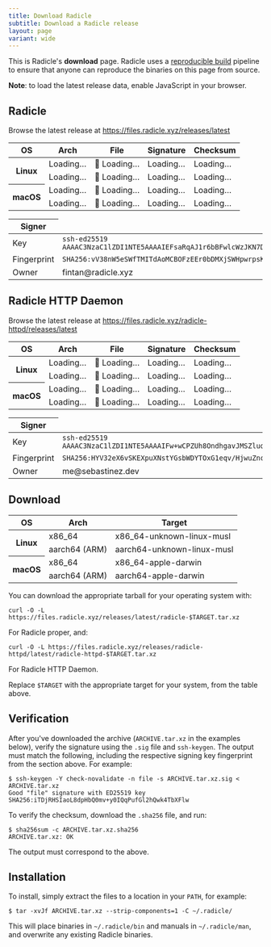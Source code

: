 ```yaml
---
title: Download Radicle
subtitle: Download a Radicle release
layout: page
variant: wide
---
```

This is Radicle's <strong class="highlight">download</strong> page.
Radicle uses a [reproducible build][rb] pipeline to ensure that anyone can
reproduce the binaries on this page from source.

[rb]: https://reproducible-builds.org/

<noscript>
  <p class="notice">
    <strong>Note</strong>: to load the latest release data, enable JavaScript in your browser.
  </p>
</noscript>

<p id="radicle-release-header" class="loading">
  <span class="release-loader"></span>
  <span>
    <h2 id="radicle-release-name">Radicle</h2>
    <p id="radicle-release-info"><!-- Dynamic --></p>
  </span>
</p>

<noscript>
  <p>
    Browse the latest release at
    <a href="https://files.radicle.xyz/releases/latest">https://files.radicle.xyz/releases/latest</a>
  </p>
</noscript>

<table class="hidden loading" id="radicle-releases">
  <thead>
    <th scope="col">OS</th>
    <th scope="col" class="desktop">Arch</th>
    <th scope="col">File</th>
    <th scope="col">Signature</th>
    <th scope="col">Checksum</th>
  </thead>
  <tr data-release-arch="x86_64" data-release-binary="unknown-linux-musl">
    <th scope="row" rowspan="2">Linux</th>
    <td class="release-arch desktop">Loading…</td>
    <td>💾 <a class="release-url">Loading…</a></td>
    <td><a class="release-sig">Loading…</a></td>
    <td><a class="release-checksum">Loading…</a></td>
  </tr>
  <tr data-release-arch="aarch64" data-release-binary="unknown-linux-musl">
    <td class="release-arch desktop">Loading…</td>
    <td>💾 <a class="release-url">Loading…</a></td>
    <td><a class="release-sig">Loading…</a></td>
    <td><a class="release-checksum">Loading…</a></td>
  </tr>
  <tr data-release-arch="x86_64" data-release-binary="apple-darwin">
    <th scope="row" rowspan="2">macOS</th>
    <td class="release-arch desktop">Loading…</td>
    <td>💾 <a class="release-url">Loading…</a></td>
    <td><a class="release-sig">Loading…</a></td>
    <td><a class="release-checksum">Loading…</a></td>
  </tr>
  <tr data-release-arch="aarch64" data-release-binary="apple-darwin">
    <td class="release-arch desktop">Loading…</td>
    <td>💾 <a class="release-url">Loading…</a></td>
    <td><a class="release-sig">Loading…</a></td>
    <td><a class="release-checksum">Loading…</a></td>
  </tr>
</table>

<table>
  <thead><th>Signer</th></thead>
  <tr><td>Key</td><td><code>ssh-ed25519 AAAAC3NzaC1lZDI1NTE5AAAAIEFsaRqAJ1r6bBFwlcWzJKN7DdjItQDumCNc0wqw6Dvk</code></td></tr>
  <tr><td>Fingerprint</td><td><code>SHA256:vV38nW5eSWfTMITdAoMCBOFzEEr0bDMXjSWHpwrpsKY</code></td></tr>
  <tr><td>Owner</td><td>fintan@radicle.xyz</td></tr>
</table>

<p id="radicle-httpd-release-header" class="loading">
  <span class="release-loader"></span>
  <span>
    <h2 id="radicle-httpd-release-name">Radicle HTTP Daemon</h2>
    <p id="radicle-httpd-release-info"><!-- Dynamic --></p>
  </span>
</p>

<noscript>
  <p>
    Browse the latest release at
    <a href="https://files.radicle.xyz/releases/radicle-httpd/latest">https://files.radicle.xyz/radicle-httpd/releases/latest</a>
  </p>
</noscript>

<table class="hidden loading" id="radicle-httpd-releases">
  <thead>
    <th scope="col">OS</th>
    <th scope="col" class="desktop">Arch</th>
    <th scope="col">File</th>
    <th scope="col">Signature</th>
    <th scope="col">Checksum</th>
  </thead>
  <tr data-release-arch="x86_64" data-release-binary="unknown-linux-musl">
    <th scope="row" rowspan="2">Linux</th>
    <td class="release-arch desktop">Loading…</td>
    <td>💾 <a class="release-url">Loading…</a></td>
    <td><a class="release-sig">Loading…</a></td>
    <td><a class="release-checksum">Loading…</a></td>
  </tr>
  <tr data-release-arch="aarch64" data-release-binary="unknown-linux-musl">
    <td class="release-arch desktop">Loading…</td>
    <td>💾 <a class="release-url">Loading…</a></td>
    <td><a class="release-sig">Loading…</a></td>
    <td><a class="release-checksum">Loading…</a></td>
  </tr>
  <tr data-release-arch="x86_64" data-release-binary="apple-darwin">
    <th scope="row" rowspan="2">macOS</th>
    <td class="release-arch desktop">Loading…</td>
    <td>💾 <a class="release-url">Loading…</a></td>
    <td><a class="release-sig">Loading…</a></td>
    <td><a class="release-checksum">Loading…</a></td>
  </tr>
  <tr data-release-arch="aarch64" data-release-binary="apple-darwin">
    <td class="release-arch desktop">Loading…</td>
    <td>💾 <a class="release-url">Loading…</a></td>
    <td><a class="release-sig">Loading…</a></td>
    <td><a class="release-checksum">Loading…</a></td>
  </tr>
</table>

<table>
  <thead><th>Signer</th></thead>
  <tr><td>Key</td><td><code>ssh-ed25519 AAAAC3NzaC1lZDI1NTE5AAAAIFw+wCPZUh8OndhgavJMSZluorVvzJjz22PH81XrkvIu</code></td></tr>
  <tr><td>Fingerprint</td><td><code>SHA256:HYV32eX6vSKEXpuXNstYGsbWDYTOxG1eqv/HjwuZnck</code></td></tr>
  <tr><td>Owner</td><td>me@sebastinez.dev</td></tr>
</table>

## Download

<table>
  <thead>
    <th scope="col">OS</th>
    <th scope="col">Arch</th>
    <th scope="col">Target</th>
  </thead>
  <tr data-release-arch="x86_64" data-release-binary="unknown-linux-musl">
    <th scope="row" rowspan="2">Linux</th>
    <td>x86_64</td>
    <td>x86_64-unknown-linux-musl</td>
  </tr>
  <tr data-release-arch="aarch64" data-release-binary="unknown-linux-musl">
    <td>aarch64 (ARM)</td>
    <td>aarch64-unknown-linux-musl</td>
  </tr>
  <tr data-release-arch="x86_64" data-release-binary="apple-darwin">
    <th scope="row" rowspan="2">macOS</th>
    <td>x86_64</td>
    <td>x86_64-apple-darwin</td>
  </tr>
  <tr data-release-arch="aarch64" data-release-binary="apple-darwin">
    <td>aarch64 (ARM)</td>
    <td>aarch64-apple-darwin</td>
  </tr>
</table>

You can download the appropriate tarball for your operating system with:

    curl -O -L https://files.radicle.xyz/releases/latest/radicle-$TARGET.tar.xz

For Radicle proper, and:

    curl -O -L https://files.radicle.xyz/releases/radicle-httpd/latest/radicle-httpd-$TARGET.tar.xz

For Radicle HTTP Daemon.

Replace `$TARGET` with the appropriate target for your system, from the table
above.

## Verification

After you've downloaded the archive (`ARCHIVE.tar.xz` in the examples below),
verify the signature using the `.sig` file and `ssh-keygen`. The output must
match the following, including the respective signing key fingerprint from
the section above. For example:

    $ ssh-keygen -Y check-novalidate -n file -s ARCHIVE.tar.xz.sig < ARCHIVE.tar.xz
    Good "file" signature with ED25519 key SHA256:iTDjRHSIaoL8dpHbQ0mv+y0IQqPufGl2hQwk4TbXFlw

To verify the checksum, download the `.sha256` file, and run:

    $ sha256sum -c ARCHIVE.tar.xz.sha256
    ARCHIVE.tar.xz: OK

The output must correspond to the above.

## Installation

To install, simply extract the files to a location in your `PATH`, for example:

    $ tar -xvJf ARCHIVE.tar.xz --strip-components=1 -C ~/.radicle/

This will place binaries in `~/.radicle/bin` and manuals in `~/.radicle/man`,
and overwrite any existing Radicle binaries.

<script>
  getRelease("Radicle", "https://files.radicle.xyz/releases/latest", "radicle");
  getRelease("Radicle HTTP Daemon", "https://files.radicle.xyz/releases/radicle-httpd/latest", "radicle-httpd");

  function getRelease(name, urlBase, releaseId) {
      const releases = document.getElementById(`${releaseId}-releases`);
      releases.classList.remove("hidden");

      fetch(`${urlBase}/${releaseId}.json`)
        .then(res => res.json())
        .then(data => {
          const version = data.version;
          const commit = data.commit;
          const release = document.getElementById(`${releaseId}-release-header`);
          const releaseName = document.getElementById(`${releaseId}-release-name`);
          const releaseInfo = document.getElementById(`${releaseId}-release-info`);

          document.querySelectorAll(`#${releaseId}-releases [data-release-binary]`).forEach((row) => {
            const arch = row.dataset.releaseArch;
            const binary = row.dataset.releaseBinary;
            const archive = `${releaseId}-${version}-${arch}-${binary}.tar.xz`;
            const url = `${urlBase}/${archive}`;

            row.querySelector(".release-arch").innerText = arch;
            row.querySelector(".release-url").innerText = archive;
            row.querySelector(".release-sig").innerText = ".sig";
            row.querySelector(".release-checksum").innerText = ".sha256";

            row.querySelector(".release-url").href = url;
            row.querySelector(".release-sig").href = `${url}.sig`;
            row.querySelector(".release-checksum").href = `${url}.sha256`;
          });

          release.classList.remove("loading");
          releaseName.innerText = `${name} ${version}`;
          releaseInfo.innerHTML = `Built from commit <code>${commit}</code> on ${new Date(data.timestamp * 1000).toUTCString()}.`;
        });
    }
</script>
